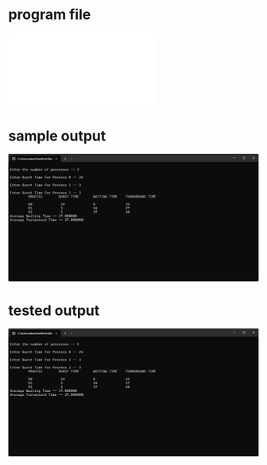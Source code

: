 # program file
![program file](FCFS.c)

# sample output
![sample output](programoutput.png)

# tested output
![tested output](testedoutput.png)
